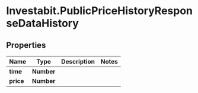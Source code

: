 # Investabit.PublicPriceHistoryResponseDataHistory

## Properties
Name | Type | Description | Notes
------------ | ------------- | ------------- | -------------
**time** | **Number** |  | 
**price** | **Number** |  | 


